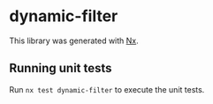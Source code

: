 # dynamic-filter

This library was generated with [Nx](https://nx.dev).

## Running unit tests

Run `nx test dynamic-filter` to execute the unit tests.
